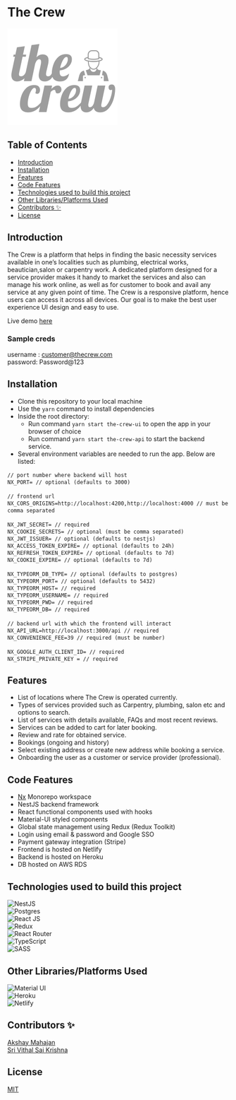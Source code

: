 # The Crew <!-- omit in toc -->

![The Crew](/apps/the-crew-ui/src/assets/icons/the-crew-git.svg)

## Table of Contents <!-- omit in toc -->

- [Introduction](#introduction)
- [Installation](#installation)
- [Features](#features)
- [Code Features](#code-features)
- [Technologies used to build this project](#technologies-used-to-build-this-project)
- [Other Libraries/Platforms Used](#other-librariesplatforms-used)
- [Contributors ✨](#contributors-)
- [License](#license)

## Introduction

The Crew is a platform that helps in finding the basic necessity services available in one’s localities such as plumbing, electrical works, beautician,salon or carpentry work. A dedicated platform designed for a service provider makes it handy to market the services and also can manage his work online, as well as for customer to book and avail any service at any given point of time. The Crew is a responsive platform, hence users can access it across all devices. Our goal is to make the best user experience UI design and easy to use.

Live demo [here](https://alpha-the-crew.netlify.app)

### Sample creds <!-- omit in toc -->

<!-- Customer -->

username : customer@thecrew.com  
password: Password@123

## Installation

- Clone this repository to your local machine
- Use the `yarn` command to install dependencies
- Inside the root directory:
  - Run command `yarn start the-crew-ui` to open the app in your browser of choice
  - Run command `yarn start the-crew-api` to start the backend service.
- Several environment variables are needed to run the app. Below are listed:

```plaintext
// port number where backend will host
NX_PORT= // optional (defaults to 3000)

// frontend url
NX_CORS_ORIGINS=http://localhost:4200,http://localhost:4000 // must be comma separated

NX_JWT_SECRET= // required
NX_COOKIE_SECRETS= // optional (must be comma separated)
NX_JWT_ISSUER= // optional (defaults to nestjs)
NX_ACCESS_TOKEN_EXPIRE= // optional (defaults to 24h)
NX_REFRESH_TOKEN_EXPIRE= // optional (defaults to 7d)
NX_COOKIE_EXPIRE= // optional (defaults to 7d)

NX_TYPEORM_DB_TYPE= // optional (defaults to postgres)
NX_TYPEORM_PORT= // optional (defaults to 5432)
NX_TYPEORM_HOST= // required
NX_TYPEORM_USERNAME= // required
NX_TYPEORM_PWD= // required
NX_TYPEORM_DB= // required

// backend url with which the frontend will interact
NX_API_URL=http://localhost:3000/api // required
NX_CONVENIENCE_FEE=39 // required (must be number)

NX_GOOGLE_AUTH_CLIENT_ID= // required
NX_STRIPE_PRIVATE_KEY = // required
```

## Features

- List of locations where The Crew is operated currently.
- Types of services provided such as Carpentry, plumbing, salon etc and options to search.
- List of services with details available, FAQs and most recent reviews.
- Services can be added to cart for later booking.
- Review and rate for obtained service.
- Bookings (ongoing and history)
- Select existing address or create new address while booking a service.
- Onboarding the user as a customer or service provider (professional).

## Code Features

- [Nx](https://nx.dev) Monorepo workspace
- NestJS backend framework
- React functional components used with hooks
- Material-UI styled components
- Global state management using Redux (Redux Toolkit)
- Login using email & password and Google SSO
- Payment gateway integration (Stripe)
- Frontend is hosted on Netlify
- Backend is hosted on Heroku
- DB hosted on AWS RDS

## Technologies used to build this project

![NestJS](https://img.shields.io/badge/nestjs-%23E0234E.svg?style=for-the-badge&logo=nestjs&logoColor=white)  
![Postgres](https://img.shields.io/badge/postgres-%23316192.svg?style=for-the-badge&logo=postgresql&logoColor=white)  
![React JS](https://img.shields.io/badge/react-%2320232a.svg?style=for-the-badge&logo=react&logoColor=%2361DAFB)  
![Redux](https://img.shields.io/badge/redux-%23593d88.svg?style=for-the-badge&logo=redux&logoColor=white)  
![React Router](https://img.shields.io/badge/React_Router-CA4245?style=for-the-badge&logo=react-router&logoColor=white)  
![TypeScript](https://img.shields.io/badge/typescript-%23007ACC.svg?style=for-the-badge&logo=typescript&logoColor=white)  
![SASS](https://img.shields.io/badge/SASS-hotpink.svg?style=for-the-badge&logo=SASS&logoColor=white)

## Other Libraries/Platforms Used

![Material UI](https://camo.githubusercontent.com/2c2e3cab0541596a12e216df86e68fa554256f25826b55a068993a3edfbcd0e8/68747470733a2f2f696d672e736869656c64732e696f2f62616467652f4d6174657269616c2d2d55492d3030383143423f7374796c653d666f722d7468652d6261646765266c6f676f3d6d6174657269616c2d7569266c6f676f436f6c6f723d7768697465)  
![Heroku](https://img.shields.io/badge/heroku-%23430098.svg?style=for-the-badge&logo=heroku&logoColor=white)  
![Netlify](https://img.shields.io/badge/netlify-%23000000.svg?style=for-the-badge&logo=netlify&logoColor=#00C7B7)

## Contributors ✨

[Akshay Mahajan](https://github.com/androizer)  
[Sri Vithal Sai Krishna](https://github.com/krishnavithal)

## License

[MIT](/LICENSE)
